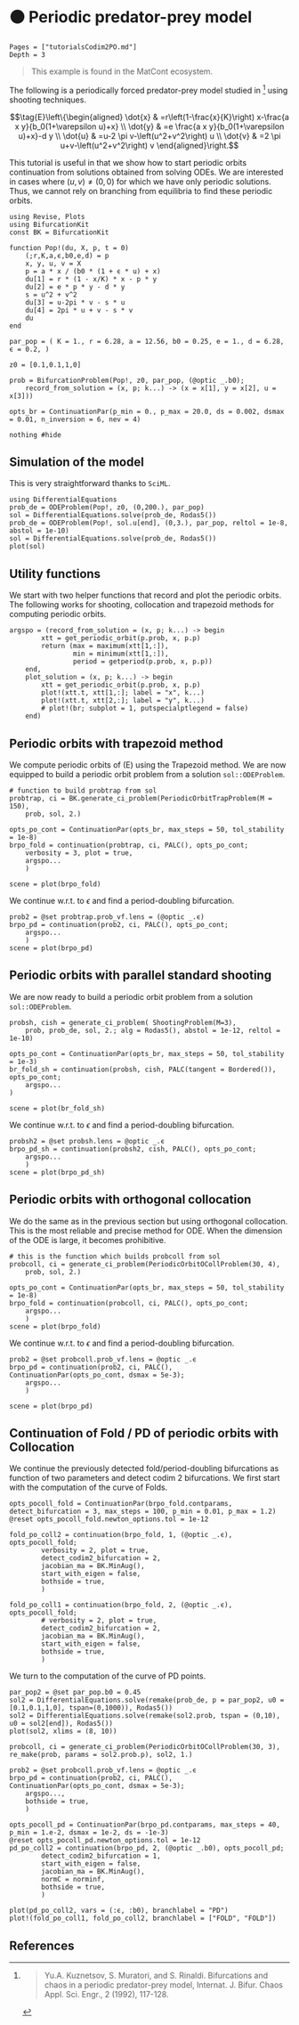 # 🟠 Periodic predator-prey model

```@contents
Pages = ["tutorialsCodim2PO.md"]
Depth = 3
```

> This example is found in the MatCont ecosystem.

The following is a periodically forced predator-prey model studied in [^Kuznetsov] using shooting techniques.

$$\tag{E}\left\{\begin{aligned}
\dot{x} & =r\left(1-\frac{x}{K}\right) x-\frac{a x y}{b_0(1+\varepsilon u)+x} \\
\dot{y} & =e \frac{a x y}{b_0(1+\varepsilon u)+x}-d y \\
\dot{u} & =u-2 \pi v-\left(u^2+v^2\right) u \\
\dot{v} & =2 \pi u+v-\left(u^2+v^2\right) v
\end{aligned}\right.$$

This tutorial is useful in that we show how to start periodic orbits continuation from solutions obtained from solving ODEs. We are interested in cases where $(u,v)\neq (0,0)$ for which we have only periodic solutions. Thus, we cannot rely on branching from equilibria to find these periodic orbits.

```@example TUTPPREY
using Revise, Plots
using BifurcationKit
const BK = BifurcationKit

function Pop!(du, X, p, t = 0)
	(;r,K,a,ϵ,b0,e,d) = p
	x, y, u, v = X
	p = a * x / (b0 * (1 + ϵ * u) + x)
	du[1] = r * (1 - x/K) * x - p * y
	du[2] = e * p * y - d * y
	s = u^2 + v^2
	du[3] = u-2pi * v - s * u
	du[4] = 2pi * u + v - s * v
	du
end

par_pop = ( K = 1., r = 6.28, a = 12.56, b0 = 0.25, e = 1., d = 6.28, ϵ = 0.2, )

z0 = [0.1,0.1,1,0]

prob = BifurcationProblem(Pop!, z0, par_pop, (@optic _.b0);
	record_from_solution = (x, p; k...) -> (x = x[1], y = x[2], u = x[3]))

opts_br = ContinuationPar(p_min = 0., p_max = 20.0, ds = 0.002, dsmax = 0.01, n_inversion = 6, nev = 4)

nothing #hide
```

## Simulation of the model

This is very straightforward thanks to `SciML`.

```@example TUTPPREY
using DifferentialEquations
prob_de = ODEProblem(Pop!, z0, (0,200.), par_pop)
sol = DifferentialEquations.solve(prob_de, Rodas5())
prob_de = ODEProblem(Pop!, sol.u[end], (0,3.), par_pop, reltol = 1e-8, abstol = 1e-10)
sol = DifferentialEquations.solve(prob_de, Rodas5())
plot(sol)
```

## Utility functions

We start with two helper functions that record and plot the periodic orbits. The following works for shooting, collocation and trapezoid methods for computing periodic orbits.

```@example TUTPPREY
argspo = (record_from_solution = (x, p; k...) -> begin
		xtt = get_periodic_orbit(p.prob, x, p.p)
		return (max = maximum(xtt[1,:]),
				min = minimum(xtt[1,:]),
				period = getperiod(p.prob, x, p.p))
	end,
	plot_solution = (x, p; k...) -> begin
		xtt = get_periodic_orbit(p.prob, x, p.p)
		plot!(xtt.t, xtt[1,:]; label = "x", k...)
		plot!(xtt.t, xtt[2,:]; label = "y", k...)
		# plot!(br; subplot = 1, putspecialptlegend = false)
	end)
```


## Periodic orbits with trapezoid method

We compute periodic orbits of (E) using the Trapezoid method.
We are now equipped to build a periodic orbit problem from a solution `sol::ODEProblem`.

```@example TUTPPREY
# function to build probtrap from sol
probtrap, ci = BK.generate_ci_problem(PeriodicOrbitTrapProblem(M = 150),
	prob, sol, 2.)

opts_po_cont = ContinuationPar(opts_br, max_steps = 50, tol_stability = 1e-8)
brpo_fold = continuation(probtrap, ci, PALC(), opts_po_cont;
	verbosity = 3, plot = true,
	argspo...
	)

scene = plot(brpo_fold)
```

We continue w.r.t. to $\epsilon$ and find a period-doubling bifurcation.

```@example TUTPPREY
prob2 = @set probtrap.prob_vf.lens = (@optic _.ϵ)
brpo_pd = continuation(prob2, ci, PALC(), opts_po_cont;
	argspo...
	)
scene = plot(brpo_pd)
```

## Periodic orbits with parallel standard shooting

We are now ready to build a periodic orbit problem from a solution `sol::ODEProblem`.

```@example TUTPPREY
probsh, cish = generate_ci_problem( ShootingProblem(M=3),
	prob, prob_de, sol, 2.; alg = Rodas5(), abstol = 1e-12, reltol = 1e-10)

opts_po_cont = ContinuationPar(opts_br, max_steps = 50, tol_stability = 1e-3)
br_fold_sh = continuation(probsh, cish, PALC(tangent = Bordered()), opts_po_cont;
	argspo...
)

scene = plot(br_fold_sh)
```

We continue w.r.t. to $\epsilon$ and find a period-doubling bifurcation.

```@example TUTPPREY
probsh2 = @set probsh.lens = @optic _.ϵ
brpo_pd_sh = continuation(probsh2, cish, PALC(), opts_po_cont;
	argspo...
	)
scene = plot(brpo_pd_sh)
```

## Periodic orbits with orthogonal collocation

We do the same as in the previous section but using orthogonal collocation. This is the most reliable and precise method for ODE. When the dimension of the ODE is large, it becomes prohibitive.

```@example TUTPPREY
# this is the function which builds probcoll from sol
probcoll, ci = generate_ci_problem(PeriodicOrbitOCollProblem(30, 4),
	prob, sol, 2.)

opts_po_cont = ContinuationPar(opts_br, max_steps = 50, tol_stability = 1e-8)
brpo_fold = continuation(probcoll, ci, PALC(), opts_po_cont;
	argspo...
	)
scene = plot(brpo_fold)
```

We continue w.r.t. to $\epsilon$ and find a period-doubling bifurcation.

```@example TUTPPREY
prob2 = @set probcoll.prob_vf.lens = @optic _.ϵ
brpo_pd = continuation(prob2, ci, PALC(), ContinuationPar(opts_po_cont, dsmax = 5e-3);
	argspo...
	)

scene = plot(brpo_pd)
```

## Continuation of Fold / PD of periodic orbits with Collocation

We continue the previously detected fold/period-doubling bifurcations as function of two parameters and detect codim 2 bifurcations. We first start with the computation of the curve of Folds.

```@example TUTPPREY
opts_pocoll_fold = ContinuationPar(brpo_fold.contparams, detect_bifurcation = 3, max_steps = 100, p_min = 0.01, p_max = 1.2)
@reset opts_pocoll_fold.newton_options.tol = 1e-12

fold_po_coll2 = continuation(brpo_fold, 1, (@optic _.ϵ), opts_pocoll_fold;
		verbosity = 2, plot = true,
		detect_codim2_bifurcation = 2,
		jacobian_ma = BK.MinAug(),
		start_with_eigen = false,
		bothside = true,
		)

fold_po_coll1 = continuation(brpo_fold, 2, (@optic _.ϵ), opts_pocoll_fold;
		# verbosity = 2, plot = true,
		detect_codim2_bifurcation = 2,
		jacobian_ma = BK.MinAug(),
		start_with_eigen = false,
		bothside = true,
		)
```

We turn to the computation of the curve of PD points.

```@example TUTPPREY
par_pop2 = @set par_pop.b0 = 0.45
sol2 = DifferentialEquations.solve(remake(prob_de, p = par_pop2, u0 = [0.1,0.1,1,0], tspan=(0,1000)), Rodas5())
sol2 = DifferentialEquations.solve(remake(sol2.prob, tspan = (0,10), u0 = sol2[end]), Rodas5())
plot(sol2, xlims = (8, 10))

probcoll, ci = generate_ci_problem(PeriodicOrbitOCollProblem(30, 3), re_make(prob, params = sol2.prob.p), sol2, 1.)

prob2 = @set probcoll.prob_vf.lens = @optic _.ϵ
brpo_pd = continuation(prob2, ci, PALC(), ContinuationPar(opts_po_cont, dsmax = 5e-3);
	argspo...,
	bothside = true,
	)

opts_pocoll_pd = ContinuationPar(brpo_pd.contparams, max_steps = 40, p_min = 1.e-2, dsmax = 1e-2, ds = -1e-3)
@reset opts_pocoll_pd.newton_options.tol = 1e-12
pd_po_coll2 = continuation(brpo_pd, 2, (@optic _.b0), opts_pocoll_pd;
		detect_codim2_bifurcation = 1,
		start_with_eigen = false,
		jacobian_ma = BK.MinAug(),
		normC = norminf,
		bothside = true,
		)

plot(pd_po_coll2, vars = (:ϵ, :b0), branchlabel = "PD")
plot!(fold_po_coll1, fold_po_coll2, branchlabel = ["FOLD", "FOLD"])
```

## References

[^Kuznetsov]:> Yu.A. Kuznetsov, S. Muratori, and S. Rinaldi. Bifurcations and chaos in a periodic predator-prey model, Internat. J. Bifur. Chaos Appl. Sci. Engr., 2 (1992), 117-128.
